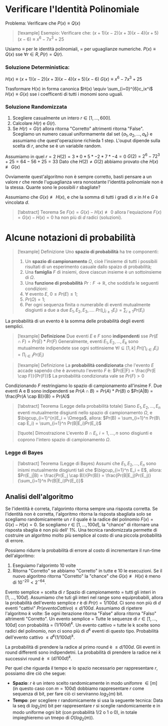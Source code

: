 # Verificare l'Identità Polinomiale
Problema: Verificare che $P(x) \equiv Q(x)$

>[!example] Esempio: 
>Verificare che: 
>$(x+1)(x-2)(x+3)(x-4)(x+5)(x-6) \equiv x^6-7x^3+25$

Usiamo $\equiv$ per le identità polinomiali, = per uguaglianze numeriche.
$P(x)\equiv Q(x)$ sse $\forall r \in R, P(r)=Q(r)$.
### Soluzione Deterministica:
$H(x) \equiv (x+1)(x-2)(x+3)(x-4)(x+5)(x-6)$
$G(x) \equiv x^6-7x^3+25$

Trasformare H(x) in forma canonica
$H(x) \equiv \sum_{i=0}^{6}c_ix^i$
$H(x) \equiv G(x)$ sse i coefficenti di tutti i monomi sono uguali.
### Soluzione Randomizzata
1. Scegliere casualmente un intero $r \in [1, ..., 600]$.
2. Calcolare $H(r)$ e $G(r)$.
3. Se $H(r)=G(r)$ allora ritorna "Corretto" altrimenti ritorna "False".  
Scegliamo un numero casual uniformamente dal set $\{a_1,a_2,...,a_k\}$ e assumiamo che quest'operazione richieda 1 step.
L'ouput dipende sulla scelta di $r$, anche se è un variabile random.

Assumiamo in quel $r=2$
$H(2) = 3 * 0 * 5 * -2 * 7 * -4 = 0$ 
$G(2) = 2^6 - 72^3 + 25 = 64 - 56 + 25 = 33$
Dato che $H(2) \neq G(2)$ abbiamo provato che $H(x) \not\equiv G(x)$

Ovviamente quest'algoritmo non è sempre corretto, basti pensare a un valore $r$ che rende l'uguaglianza vera nonostante l'identità polinomiale non è la stessa. 
Quante sono le possibili $r$ sbagliate?

Assumiamo che $G(x) \not\equiv H(x)$, e che la somma di tutti i gradi di $x$ in $H$ e $G$ è vincolata $d$.

>[!abstract] Teorema
>Se
>$F(x) = G(x) - H(x) \not\equiv 0$
>allora l'equiazione
>$F(x) = G(x) - H(x) = 0$
>ha non più di $d$ radici (soluzioni).

# Alcune notazioni di probabilità

>[!example] Definizione
>Uno **spazio di probabilità** ha tre componenti:
>1. Un **spazio di campionamento** $\Omega$, cioè l'insieme di tutti i possibili risultati di un esperimento casuale dallo spaizo di probabilità;
>2. Una **famiglia** $F$ di insiemi, dove ciascun insieme è un sottoinsieme di $\Omega$. 
>3. Una **funzione di probabilità** $Pr: F \rightarrow \mathbb{R}$, che soddisfa le seguenti condizioni:
>	1. $\forall$ evento $E$, $0 \leq Pr(E) \leq 1$;
>	2. $Pr(\Omega)=1$;
>	3. Per ogni sequenza finita o numerabile di eventi mutualmente disgiunti a due a due $E_1,E_2,E_3,...$.
>	   $Pr(\bigcup_{i\geq1}E_i) = \sum_{i\geq1}Pr(E_i)$

La probabilità di un evento è la somma delle probabilità degli eventi semplici.

>[!example] **Definizione**
>Due eventi $E$ e $F$ sono **indipendenti** sse $Pr(E \cap F) = Pr(E) * Pr(F)$ 
>Generalmente, eventi $E_1,E_2,...,E_k$ sono mutualmente indipendete sse ogni sottinsieme $\forall I \subseteq [1,k]$
>$Pr(\bigcap_{i \in I}E_i) = \prod_{i \in I}Pr(E_i)$

>[!example] Definizione
>La **probabilità condizionata** che l'evento $E$ accade sapendo che è avvenuto l'evento $F$ è:
>$Pr(E|F) = \frac{Pr(E \cap F)}{Pr(F)}$ 
>La probabilità condizionata vale se $Pr(F) > 0$

Condizionando $F$ restringiamo lo spazio di campionamento all'insime F.
Due eventi A e B sono indipendenti se 
$Pr(A \cap B) = Pr(A) * Pr(B)$
o
$Pr(A|B) = \frac{Pr(A \cap B)}{B} = Pr(A)$ 

>[!abstract] Teorema (Legge della probabilità totale)
>Siano $E_1,E_2,...,E_n$ eventi mutualmente disgiunti nello spazio di campionamento $\Omega$, e $\bigcup_{i=1}^{n}E_i = \Omega$, allora:
>$Pr(B) = \sum_{i=1}^n Pr(B\ cap E_i) = \sum_{i=1}^n Pr(B|E_i)Pr(E_i)$

>[!quote] Dimostrazione
>L'evento $B \cap E_i$, $i = 1,...,n$ sono disgiunti e coprono l'intero spazio di campionamento $\Omega$.
>
### Legge di Bayes
>[!abstract] Teorema (Legge di Bayes)
>Assumi che $E_1,E_2,...,E_n$ sono inismi mutualmente disgiunti tali che 
>$\bigcup_{i=1}^n E_i = E$, allora:
>$Pr(E_j|B) = \frac{Pr(E_j \cap B)}{Pr(B)} = \frac{Pr(B|E_j)Pr(E_j)}{\sum_{i=1}^n Pr(B|E_i)Pr(E_i)}$

## Analisi dell'algoritmo
Se l'identità è correta, l'algorimto ritorna sempre una risposta corretta. Se l'identità non è corretta, l'algoritmo ritorna la risposta sbagliata solo se scegliamo randomicamente un $r$ il quale è la radice del polinomio $F(x) = G(x) - H(x) = 0$.
Se scegliamo $r \in [1,...,100d]$, la "chance" di ritornare una risposta sbaglia è non più dell' $1\%$. 
Una tecnica randomizzata permette di costruire un algoritmo molto più semplice al costo di una piccola probabilità di errore.

Possiamo ridurre la probabilità di errore al costo di incrementare il run-time dell'algoritmo:
1. Eseguiamo l'algorimto 10 volte
2. Ritorna "Corretto" se abbiamo "Corretto" in tutte e 10 le esecuzioni.
Se il nuovo algoritmo ritorna "Corretto" la "chance" che $G(x) \not\equiv H(x)$ è meno di $10^{-20} < 2^{-64}$. 

Evento semplice = scelta di $r$
Spazio di campionamento = tutti gli interi in $[1,...,100d]$.
Assumiamo che tuti gli interi nel range sono equiprobabili, allora la probabilità dell'evento semplice $r$ è di $Pr(r) = 1/100d$.
Ci sono non più di $d$ eventi "cattivi"
$Pr(evento Cattivo) \leq d/100d$.
Assumiamo di ripetere l'algoritmo $k$ volte:
Se ogni iterazione ritorna "False" allora ritorna "Falso" altrimenti "Corretto".
Un evento semplice = Tutte le sequenze di $r \in [1,...,100d]$  con probabilità = $(1/100d)^k$.
Un evento cattivo = tutte le k scelte sono radici del polinomio, non ci sono più di $d^k$ eventi di questo tipo. Probabilità dell'evento cattivo $\leq d^k(1/100d)^k$.

La probabilità di prendere la radice al primo round è $\leq d/100d$.
Gli eventi in round differenti sono indipendetni.
La probabilità di prendere la radice nei $k$ successivi round è $\leq(d/100d)^k$. 

Per quel che riguarda il tempo e lo spazio necessario per rappresentare $r$, possiamo dire ciò che segue:
- **Spazio**: $r$ è un intero scelto randomicamente in modo unifomre $\in [m]$ (in questo caso con $m = 100d$) dobbiamo rappresentare $r$ come sequenza di bit, per fare ciò ci serviranno $log_2(m)$ bit.
- **Tempo**: per scegliere r randomicamente si usa la seguente tecnica:
  Data la seq di $log_2(m)$ bit per rappresentare $r$ si sceglie randomicamente e in modo uniforme ogni bit (con probabilità $1/2$ o 1 o 0), in totale impieghieremo un tmepo di $O(log_2(m))$.